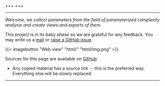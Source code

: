 +++
+++

---

*Welcome, we collect parameters from the field of parameterized complexity analysis and create views and exports of them.*

This project is in its baby phase so we are grateful for any feedback.
You may write us a [mail](mailto:vaclav.blazej@warwick.ac.uk) or [raise a GitHub issue](https://github.com/vaclavblazej/parameters/issues).

<div class="imagebuttons">
    {{< imagebutton "Web view" "html/" "html/img.png" >}}
</div>

Sources for this page are available on [GitHub](https://github.com/vaclavblazej/parameters)

* Any copied material has a source link -- this is the preferred way. Everything else will be slowly replaced.

---
